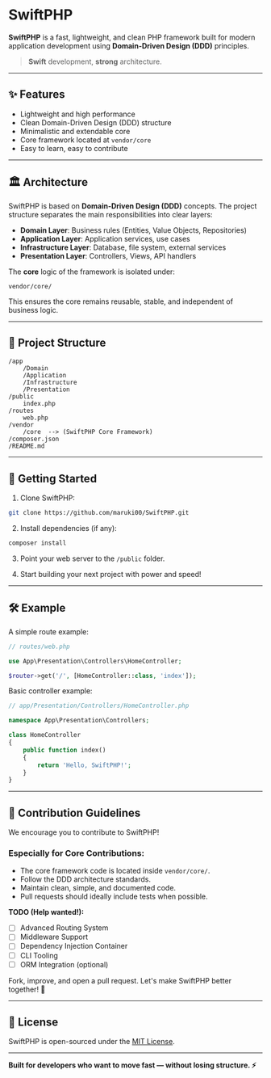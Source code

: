 
# SwiftPHP

**SwiftPHP** is a fast, lightweight, and clean PHP framework built for modern application development using **Domain-Driven Design (DDD)** principles.

> **Swift** development, **strong** architecture.

---

## ✨ Features

- Lightweight and high performance
- Clean Domain-Driven Design (DDD) structure
- Minimalistic and extendable core
- Core framework located at `vendor/core`
- Easy to learn, easy to contribute

---

## 🏛️ Architecture

SwiftPHP is based on **Domain-Driven Design (DDD)** concepts. The project structure separates the main responsibilities into clear layers:

- **Domain Layer**: Business rules (Entities, Value Objects, Repositories)
- **Application Layer**: Application services, use cases
- **Infrastructure Layer**: Database, file system, external services
- **Presentation Layer**: Controllers, Views, API handlers

The **core** logic of the framework is isolated under:

```
vendor/core/
```

This ensures the core remains reusable, stable, and independent of business logic.

---

## 📂 Project Structure

```
/app
    /Domain
    /Application
    /Infrastructure
    /Presentation
/public
    index.php
/routes
    web.php
/vendor
    /core  --> (SwiftPHP Core Framework)
/composer.json
/README.md
```

---

## 🚀 Getting Started

1. Clone SwiftPHP:

```bash
git clone https://github.com/maruki00/SwiftPHP.git
```

2. Install dependencies (if any):

```bash
composer install
```

3. Point your web server to the `/public` folder.

4. Start building your next project with power and speed!

---

## 🛠️ Example

A simple route example:

```php
// routes/web.php

use App\Presentation\Controllers\HomeController;

$router->get('/', [HomeController::class, 'index']);
```

Basic controller example:

```php
// app/Presentation/Controllers/HomeController.php

namespace App\Presentation\Controllers;

class HomeController
{
    public function index()
    {
        return 'Hello, SwiftPHP!';
    }
}
```

---

## 🤝 Contribution Guidelines

We encourage you to contribute to SwiftPHP!

### Especially for Core Contributions:

- The core framework code is located inside `vendor/core/`.
- Follow the DDD architecture standards.
- Maintain clean, simple, and documented code.
- Pull requests should ideally include tests when possible.

**TODO (Help wanted!):**

- [ ] Advanced Routing System
- [ ] Middleware Support
- [ ] Dependency Injection Container
- [ ] CLI Tooling
- [ ] ORM Integration (optional)

Fork, improve, and open a pull request. Let's make SwiftPHP better together! 🚀

---

## 📜 License

SwiftPHP is open-sourced under the [MIT License](LICENSE).

---

**Built for developers who want to move fast — without losing structure. ⚡**
